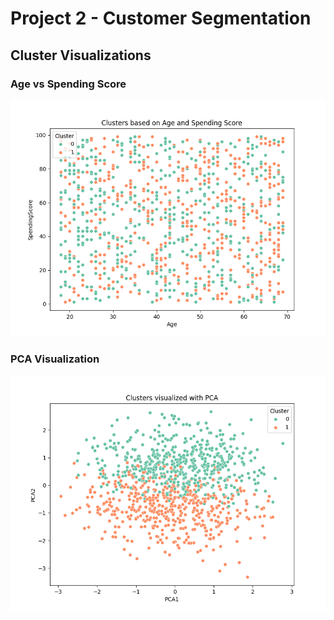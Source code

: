 # Project 2 - Customer Segmentation

## Cluster Visualizations

### Age vs Spending Score
![Age vs Spending Score](Clusters_Age_SpendingScore.png)

### PCA Visualization
![PCA Visualization](Clusters_PCA.png)
